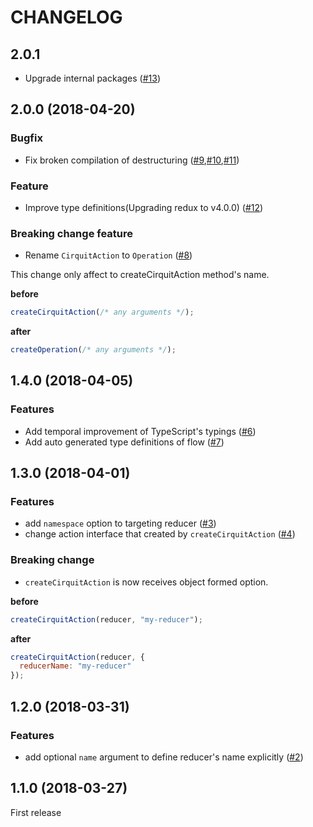 # CHANGELOG

## 2.0.1

+ Upgrade internal packages ([#13](https://github.com/airtoxin/redux-cirquit/pull/13))

## 2.0.0 (2018-04-20)

### Bugfix

+ Fix broken compilation of destructuring ([#9](https://github.com/airtoxin/redux-cirquit/pull/9),[#10](https://github.com/airtoxin/redux-cirquit/pull/10),[#11](https://github.com/airtoxin/redux-cirquit/pull/11))

### Feature

+ Improve type definitions(Upgrading redux to v4.0.0) ([#12](https://github.com/airtoxin/redux-cirquit/pull/12))

### Breaking change feature

+ Rename `CirquitAction` to `Operation` ([#8](https://github.com/airtoxin/redux-cirquit/pull/8))

This change only affect to createCirquitAction method's name.

__before__

```js
createCirquitAction(/* any arguments */);
```

__after__

```js
createOperation(/* any arguments */);
```

## 1.4.0 (2018-04-05)

### Features

+ Add temporal improvement of TypeScript's typings ([#6](https://github.com/airtoxin/redux-cirquit/pull/6))
+ Add auto generated type definitions of flow ([#7](https://github.com/airtoxin/redux-cirquit/pull/7))

## 1.3.0 (2018-04-01)

### Features

+ add `namespace` option to targeting reducer ([#3](https://github.com/airtoxin/redux-cirquit/pull/3))
+ change action interface that created by `createCirquitAction` ([#4](https://github.com/airtoxin/redux-cirquit/pull/4))

### Breaking change

+ `createCirquitAction` is now receives object formed option.

__before__

```js
createCirquitAction(reducer, "my-reducer");
```

__after__

```js
createCirquitAction(reducer, {
  reducerName: "my-reducer"
});
```

## 1.2.0 (2018-03-31)

### Features

+ add optional `name` argument to define reducer's name explicitly ([#2](https://github.com/airtoxin/redux-cirquit/pull/2))

## 1.1.0 (2018-03-27)

First release
